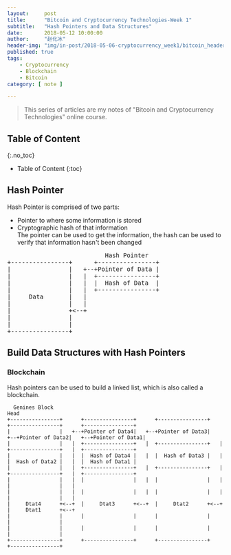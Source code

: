 ```yaml
---
layout:     post
title:      "Bitcoin and Cryptocurrency Technologies-Week 1"
subtitle:   "Hash Pointers and Data Structures"
date:       2018-05-12 10:00:00
author:     "赵化冰"
header-img: "img/in-post/2018-05-06-cryptocurrency_week1/bitcoin_header.jpg"
published: true
tags:
    - Cryptocurrency
    - Blockchain
    - Bitcoin
category: [ note ]

---
```


> This series of articles are my notes of "Bitcoin and Cryptocurrency Technologies" online course.

## Table of Content 
{:.no_toc}

* Table of Content 
{:toc}

## Hash Pointer
Hash Pointer is comprised of two parts:
* Pointer to where some information is stored
* Cryptographic hash of that information    
The pointer can be used to get the information, the hash can be used to verify that information hasn't been changed  

<pre>
                           Hash Pointer
+----------------+      +----------------+
|                |   +--+Pointer of Data |
|                |   |  +----------------+
|                |   |  |  Hash of Data  |
|                |   |  +----------------+
|     Data       |   |
|                |   |
|                +<--+
|                |
|                |
+----------------+
</pre>

## Build Data Structures with Hash Pointers
### Blockchain
Hash pointers can be used to build a linked list, which is also called a blockchain.

```
  Genines Block                                                                                      Head
+----------------+      +----------------+      +----------------+      +----------------+      +----------------+
|                |   +--+Pointer of Data4|   +--+Pointer of Data3|   +--+Pointer of Data2|   +--+Pointer of Data1|
|                |   |  +----------------+   |  +----------------+   |  +----------------+   |  +----------------+
|                |   |  |  Hash of Data4 |   |  |  Hash of Data3 |   |  |  Hash of Data2 |   |  |  Hash of Data1 |
|                |   |  +----------------+   |  +----------------+   |  +----------------+   |  +----------------+
|                |   |  |                |   |  |                |   |  |                |   |
|                |   |  |                |   |  |                |   |  |                |   |
|     Dtat4      +<--+  |     Dtat3      +<--+  |     Dtat2      +<--+  |     Dtat1      +<--+
|                |      |                |      |                |      |                |
|                |      |                |      |                |      |                |
+----------------+      +----------------+      +----------------+      +----------------+
```

